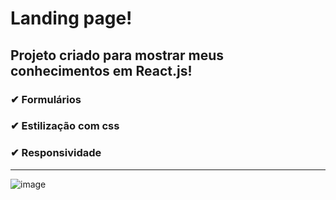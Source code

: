 # Landing page!

## Projeto criado para mostrar meus conhecimentos em React.js!

### ✔ Formulários <br>
### ✔ Estilização com css <br>
### ✔ Responsividade <br> 

<hr>

![image](https://user-images.githubusercontent.com/96630079/173657644-2d19dbfd-76ad-4c8d-9289-b886923711d4.png)

